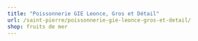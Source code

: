 ```yaml
---
title: "Poissonnerie GIE Leonce, Gros et Détail"
url: /saint-pierre/poissonnerie-gie-leonce-gros-et-detail/
shop: fruits de mer
---
```

